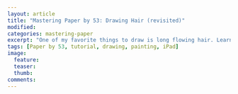 ```yaml
---
layout: article
title: "Mastering Paper by 53: Drawing Hair (revisited)"
modified:
categories: mastering-paper
excerpt: "One of my favorite things to draw is long flowing hair. Learn how I create realistic renders in a matter of minutes."
tags: [Paper by 53, tutorial, drawing, painting, iPad]
image:
  feature:
  teaser:
  thumb:
comments:
---
```

